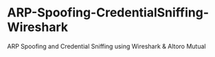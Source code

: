 # ARP-Spoofing-CredentialSniffing-Wireshark
ARP Spoofing and Credential Sniffing using Wireshark &amp; Altoro Mutual
